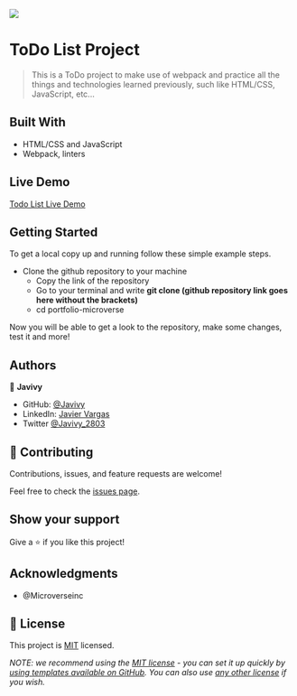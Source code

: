 ![](https://img.shields.io/badge/Microverse-blueviolet)

# ToDo List Project

> This is a ToDo project to make use of webpack and practice all the things and technologies learned previously, such like HTML/CSS, JavaScript, etc...


## Built With

- HTML/CSS and JavaScript
- Webpack, linters

## Live Demo

[Todo List Live Demo](https://javivy.github.io/to-do-list/dist)


## Getting Started

To get a local copy up and running follow these simple example steps.

  - Clone the github repository to your machine 
    - Copy the link of the repository
    - Go to your terminal and write __git clone (github repository link goes here without the brackets)__
    - cd portfolio-microverse

Now you will be able to get a look to the repository, make some changes, test it and more!

## Authors

👤 **Javivy**

- GitHub: [@Javivy](https://github.com/Javivy)
- LinkedIn: [Javier Vargas](https://www.linkedin.com/in/javier-alejandro-vargas-ortega)
- Twitter [@Javivy_2803](https://twitter.com/Javivy_2803)

## 🤝 Contributing

Contributions, issues, and feature requests are welcome!

Feel free to check the [issues page](https://github.com/Javivy/to-do-list/issue).

## Show your support

Give a ⭐️ if you like this project!

## Acknowledgments

- @Microverseinc

## 📝 License

This project is [MIT](./MIT.md) licensed.

_NOTE: we recommend using the [MIT license](https://choosealicense.com/licenses/mit/) - you can set it up quickly by [using templates available on GitHub](https://docs.github.com/en/communities/setting-up-your-project-for-healthy-contributions/adding-a-license-to-a-repository). You can also use [any other license](https://choosealicense.com/licenses/) if you wish._
